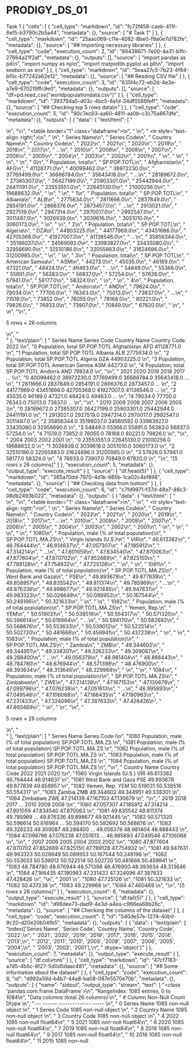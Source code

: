 # PRODIGY_DS_01
Task 1
{
 "cells": [
  {
   "cell_type": "markdown",
   "id": "fc72f458-caeb-411f-8ef5-b3790c2b5a44",
   "metadata": {},
   "source": [
    "# Task 1"
   ]
  },
  {
   "cell_type": "markdown",
   "id": "25aac069-c11e-4082-8be0-f9a0e7d782fe",
   "metadata": {},
   "source": [
    "## Importing necessary libraries"
   ]
  },
  {
   "cell_type": "code",
   "execution_count": 2,
   "id": "89438671-7e00-4a31-b1fc-27664a21f2af",
   "metadata": {},
   "outputs": [],
   "source": [
    "import pandas as pd\n",
    "import numpy as np\n",
    "import matplotlib.pyplot as plt\n",
    "import seaborn as sns"
   ]
  },
  {
   "cell_type": "markdown",
   "id": "5eaa27c5-7b23-4f84-bf0c-b77242a62e12",
   "metadata": {},
   "source": [
    "## Reading CSV file"
   ]
  },
  {
   "cell_type": "code",
   "execution_count": 3,
   "id": "835f4c72-eb2d-4e3e-a7e9-670219ffc9e0",
   "metadata": {},
   "outputs": [],
   "source": [
    "df=pd.read_csv(\"worldpopulationdata.csv\")"
   ]
  },
  {
   "cell_type": "markdown",
   "id": "393794a5-d03c-4bc5-8a1d-34df0586feff",
   "metadata": {},
   "source": [
    "## Checking top 5 rows data\n"
   ]
  },
  {
   "cell_type": "code",
   "execution_count": 5,
   "id": "90c7ec63-aa60-4811-aa0b-c3c75a867dfe",
   "metadata": {},
   "outputs": [
    {
     "data": {
      "text/html": [
       "<div>\n",
       "<style scoped>\n",
       "    .dataframe tbody tr th:only-of-type {\n",
       "        vertical-align: middle;\n",
       "    }\n",
       "\n",
       "    .dataframe tbody tr th {\n",
       "        vertical-align: top;\n",
       "    }\n",
       "\n",
       "    .dataframe thead th {\n",
       "        text-align: right;\n",
       "    }\n",
       "</style>\n",
       "<table border=\"1\" class=\"dataframe\">\n",
       "  <thead>\n",
       "    <tr style=\"text-align: right;\">\n",
       "      <th></th>\n",
       "      <th>Series Name</th>\n",
       "      <th>Series Code</th>\n",
       "      <th>Country Name</th>\n",
       "      <th>Country Code</th>\n",
       "      <th>2022</th>\n",
       "      <th>2021</th>\n",
       "      <th>2020</th>\n",
       "      <th>2019</th>\n",
       "      <th>2018</th>\n",
       "      <th>2017</th>\n",
       "      <th>...</th>\n",
       "      <th>2010</th>\n",
       "      <th>2009</th>\n",
       "      <th>2008</th>\n",
       "      <th>2007</th>\n",
       "      <th>2006</th>\n",
       "      <th>2005</th>\n",
       "      <th>2004</th>\n",
       "      <th>2003</th>\n",
       "      <th>2002</th>\n",
       "      <th>2001</th>\n",
       "    </tr>\n",
       "  </thead>\n",
       "  <tbody>\n",
       "    <tr>\n",
       "      <th>0</th>\n",
       "      <td>Population, total</td>\n",
       "      <td>SP.POP.TOTL</td>\n",
       "      <td>Afghanistan</td>\n",
       "      <td>AFG</td>\n",
       "      <td>41128771.0</td>\n",
       "      <td>40099462.0</td>\n",
       "      <td>38972230.0</td>\n",
       "      <td>37769499.0</td>\n",
       "      <td>36686784.0</td>\n",
       "      <td>35643418.0</td>\n",
       "      <td>...</td>\n",
       "      <td>28189672.0</td>\n",
       "      <td>27385307.0</td>\n",
       "      <td>26427199.0</td>\n",
       "      <td>25903301.0</td>\n",
       "      <td>25442944.0</td>\n",
       "      <td>24411191.0</td>\n",
       "      <td>23553551.0</td>\n",
       "      <td>22645130.0</td>\n",
       "      <td>21000256.0</td>\n",
       "      <td>19688632.0</td>\n",
       "    </tr>\n",
       "    <tr>\n",
       "      <th>1</th>\n",
       "      <td>Population, total</td>\n",
       "      <td>SP.POP.TOTL</td>\n",
       "      <td>Albania</td>\n",
       "      <td>ALB</td>\n",
       "      <td>2775634.0</td>\n",
       "      <td>2811666.0</td>\n",
       "      <td>2837849.0</td>\n",
       "      <td>2854191.0</td>\n",
       "      <td>2866376.0</td>\n",
       "      <td>2873457.0</td>\n",
       "      <td>...</td>\n",
       "      <td>2913021.0</td>\n",
       "      <td>2927519.0</td>\n",
       "      <td>2947314.0</td>\n",
       "      <td>2970017.0</td>\n",
       "      <td>2992547.0</td>\n",
       "      <td>3011487.0</td>\n",
       "      <td>3026939.0</td>\n",
       "      <td>3039616.0</td>\n",
       "      <td>3051010.0</td>\n",
       "      <td>3060173.0</td>\n",
       "    </tr>\n",
       "    <tr>\n",
       "      <th>2</th>\n",
       "      <td>Population, total</td>\n",
       "      <td>SP.POP.TOTL</td>\n",
       "      <td>Algeria</td>\n",
       "      <td>DZA</td>\n",
       "      <td>44903225.0</td>\n",
       "      <td>44177969.0</td>\n",
       "      <td>43451666.0</td>\n",
       "      <td>42705368.0</td>\n",
       "      <td>41927007.0</td>\n",
       "      <td>41136546.0</td>\n",
       "      <td>...</td>\n",
       "      <td>35856344.0</td>\n",
       "      <td>35196037.0</td>\n",
       "      <td>34569592.0</td>\n",
       "      <td>33983827.0</td>\n",
       "      <td>33435080.0</td>\n",
       "      <td>32956690.0</td>\n",
       "      <td>32510186.0</td>\n",
       "      <td>32055883.0</td>\n",
       "      <td>31624696.0</td>\n",
       "      <td>31200985.0</td>\n",
       "    </tr>\n",
       "    <tr>\n",
       "      <th>3</th>\n",
       "      <td>Population, total</td>\n",
       "      <td>SP.POP.TOTL</td>\n",
       "      <td>American Samoa</td>\n",
       "      <td>ASM</td>\n",
       "      <td>44273.0</td>\n",
       "      <td>45035.0</td>\n",
       "      <td>46189.0</td>\n",
       "      <td>47321.0</td>\n",
       "      <td>48424.0</td>\n",
       "      <td>49463.0</td>\n",
       "      <td>...</td>\n",
       "      <td>54849.0</td>\n",
       "      <td>55366.0</td>\n",
       "      <td>55891.0</td>\n",
       "      <td>56383.0</td>\n",
       "      <td>56837.0</td>\n",
       "      <td>57254.0</td>\n",
       "      <td>57626.0</td>\n",
       "      <td>57941.0</td>\n",
       "      <td>58177.0</td>\n",
       "      <td>58324.0</td>\n",
       "    </tr>\n",
       "    <tr>\n",
       "      <th>4</th>\n",
       "      <td>Population, total</td>\n",
       "      <td>SP.POP.TOTL</td>\n",
       "      <td>Andorra</td>\n",
       "      <td>AND</td>\n",
       "      <td>79824.0</td>\n",
       "      <td>79034.0</td>\n",
       "      <td>77700.0</td>\n",
       "      <td>76343.0</td>\n",
       "      <td>75013.0</td>\n",
       "      <td>73837.0</td>\n",
       "      <td>...</td>\n",
       "      <td>71519.0</td>\n",
       "      <td>73852.0</td>\n",
       "      <td>76055.0</td>\n",
       "      <td>78168.0</td>\n",
       "      <td>80221.0</td>\n",
       "      <td>79826.0</td>\n",
       "      <td>76933.0</td>\n",
       "      <td>73907.0</td>\n",
       "      <td>70849.0</td>\n",
       "      <td>67820.0</td>\n",
       "    </tr>\n",
       "  </tbody>\n",
       "</table>\n",
       "<p>5 rows × 26 columns</p>\n",
       "</div>"
      ],
      "text/plain": [
       "         Series Name  Series Code    Country Name Country Code        2022  \\\n",
       "0  Population, total  SP.POP.TOTL     Afghanistan          AFG  41128771.0   \n",
       "1  Population, total  SP.POP.TOTL         Albania          ALB   2775634.0   \n",
       "2  Population, total  SP.POP.TOTL         Algeria          DZA  44903225.0   \n",
       "3  Population, total  SP.POP.TOTL  American Samoa          ASM     44273.0   \n",
       "4  Population, total  SP.POP.TOTL         Andorra          AND     79824.0   \n",
       "\n",
       "         2021        2020        2019        2018        2017  ...  \\\n",
       "0  40099462.0  38972230.0  37769499.0  36686784.0  35643418.0  ...   \n",
       "1   2811666.0   2837849.0   2854191.0   2866376.0   2873457.0  ...   \n",
       "2  44177969.0  43451666.0  42705368.0  41927007.0  41136546.0  ...   \n",
       "3     45035.0     46189.0     47321.0     48424.0     49463.0  ...   \n",
       "4     79034.0     77700.0     76343.0     75013.0     73837.0  ...   \n",
       "\n",
       "         2010        2009        2008        2007        2006        2005  \\\n",
       "0  28189672.0  27385307.0  26427199.0  25903301.0  25442944.0  24411191.0   \n",
       "1   2913021.0   2927519.0   2947314.0   2970017.0   2992547.0   3011487.0   \n",
       "2  35856344.0  35196037.0  34569592.0  33983827.0  33435080.0  32956690.0   \n",
       "3     54849.0     55366.0     55891.0     56383.0     56837.0     57254.0   \n",
       "4     71519.0     73852.0     76055.0     78168.0     80221.0     79826.0   \n",
       "\n",
       "         2004        2003        2002        2001  \n",
       "0  23553551.0  22645130.0  21000256.0  19688632.0  \n",
       "1   3026939.0   3039616.0   3051010.0   3060173.0  \n",
       "2  32510186.0  32055883.0  31624696.0  31200985.0  \n",
       "3     57626.0     57941.0     58177.0     58324.0  \n",
       "4     76933.0     73907.0     70849.0     67820.0  \n",
       "\n",
       "[5 rows x 26 columns]"
      ]
     },
     "execution_count": 5,
     "metadata": {},
     "output_type": "execute_result"
    }
   ],
   "source": [
    "df.head(5)"
   ]
  },
  {
   "cell_type": "markdown",
   "id": "365a70dd-7970-4d1b-985b-1ca02c4ef898",
   "metadata": {},
   "source": [
    "## Checking data from bottom"
   ]
  },
  {
   "cell_type": "code",
   "execution_count": 6,
   "id": "c7fd9971-f37d-48a7-88c3-08db2493b022",
   "metadata": {},
   "outputs": [
    {
     "data": {
      "text/html": [
       "<div>\n",
       "<style scoped>\n",
       "    .dataframe tbody tr th:only-of-type {\n",
       "        vertical-align: middle;\n",
       "    }\n",
       "\n",
       "    .dataframe tbody tr th {\n",
       "        vertical-align: top;\n",
       "    }\n",
       "\n",
       "    .dataframe thead th {\n",
       "        text-align: right;\n",
       "    }\n",
       "</style>\n",
       "<table border=\"1\" class=\"dataframe\">\n",
       "  <thead>\n",
       "    <tr style=\"text-align: right;\">\n",
       "      <th></th>\n",
       "      <th>Series Name</th>\n",
       "      <th>Series Code</th>\n",
       "      <th>Country Name</th>\n",
       "      <th>Country Code</th>\n",
       "      <th>2022</th>\n",
       "      <th>2021</th>\n",
       "      <th>2020</th>\n",
       "      <th>2019</th>\n",
       "      <th>2018</th>\n",
       "      <th>2017</th>\n",
       "      <th>...</th>\n",
       "      <th>2010</th>\n",
       "      <th>2009</th>\n",
       "      <th>2008</th>\n",
       "      <th>2007</th>\n",
       "      <th>2006</th>\n",
       "      <th>2005</th>\n",
       "      <th>2004</th>\n",
       "      <th>2003</th>\n",
       "      <th>2002</th>\n",
       "      <th>2001</th>\n",
       "    </tr>\n",
       "  </thead>\n",
       "  <tbody>\n",
       "    <tr>\n",
       "      <th>1080</th>\n",
       "      <td>Population, male (% of total population)</td>\n",
       "      <td>SP.POP.TOTL.MA.ZS</td>\n",
       "      <td>Virgin Islands (U.S.)</td>\n",
       "      <td>VIR</td>\n",
       "      <td>46.613382</td>\n",
       "      <td>46.764444</td>\n",
       "      <td>46.914637</td>\n",
       "      <td>47.057307</td>\n",
       "      <td>47.185912</td>\n",
       "      <td>47.314214</td>\n",
       "      <td>...</td>\n",
       "      <td>47.801059</td>\n",
       "      <td>47.834540</td>\n",
       "      <td>47.870063</td>\n",
       "      <td>47.877604</td>\n",
       "      <td>47.870702</td>\n",
       "      <td>47.852669</td>\n",
       "      <td>47.825150</td>\n",
       "      <td>47.789128</td>\n",
       "      <td>47.754932</td>\n",
       "      <td>47.725126</td>\n",
       "    </tr>\n",
       "    <tr>\n",
       "      <th>1081</th>\n",
       "      <td>Population, male (% of total population)</td>\n",
       "      <td>SP.POP.TOTL.MA.ZS</td>\n",
       "      <td>West Bank and Gaza</td>\n",
       "      <td>PSE</td>\n",
       "      <td>49.893678</td>\n",
       "      <td>49.877839</td>\n",
       "      <td>49.858957</td>\n",
       "      <td>49.835542</td>\n",
       "      <td>49.811374</td>\n",
       "      <td>49.785969</td>\n",
       "      <td>...</td>\n",
       "      <td>49.876336</td>\n",
       "      <td>49.898677</td>\n",
       "      <td>49.921445</td>\n",
       "      <td>49.947631</td>\n",
       "      <td>49.983323</td>\n",
       "      <td>50.028649</td>\n",
       "      <td>50.089953</td>\n",
       "      <td>50.167544</td>\n",
       "      <td>50.248196</td>\n",
       "      <td>50.321633</td>\n",
       "    </tr>\n",
       "    <tr>\n",
       "      <th>1082</th>\n",
       "      <td>Population, male (% of total population)</td>\n",
       "      <td>SP.POP.TOTL.MA.ZS</td>\n",
       "      <td>Yemen, Rep.</td>\n",
       "      <td>YEM</td>\n",
       "      <td>50.519031</td>\n",
       "      <td>50.538516</td>\n",
       "      <td>50.554317</td>\n",
       "      <td>50.571320</td>\n",
       "      <td>50.596614</td>\n",
       "      <td>50.616964</td>\n",
       "      <td>...</td>\n",
       "      <td>50.594170</td>\n",
       "      <td>50.582692</td>\n",
       "      <td>50.568876</td>\n",
       "      <td>50.553633</td>\n",
       "      <td>50.539012</td>\n",
       "      <td>50.522514</td>\n",
       "      <td>50.502720</td>\n",
       "      <td>50.481666</td>\n",
       "      <td>50.459941</td>\n",
       "      <td>50.437238</td>\n",
       "    </tr>\n",
       "    <tr>\n",
       "      <th>1083</th>\n",
       "      <td>Population, male (% of total population)</td>\n",
       "      <td>SP.POP.TOTL.MA.ZS</td>\n",
       "      <td>Zambia</td>\n",
       "      <td>ZMB</td>\n",
       "      <td>49.344602</td>\n",
       "      <td>49.344951</td>\n",
       "      <td>49.338301</td>\n",
       "      <td>49.326233</td>\n",
       "      <td>49.309087</td>\n",
       "      <td>49.288400</td>\n",
       "      <td>...</td>\n",
       "      <td>49.056379</td>\n",
       "      <td>48.981404</td>\n",
       "      <td>48.888443</td>\n",
       "      <td>48.784780</td>\n",
       "      <td>48.676944</td>\n",
       "      <td>48.571398</td>\n",
       "      <td>48.476900</td>\n",
       "      <td>48.393634</td>\n",
       "      <td>48.313646</td>\n",
       "      <td>48.229968</td>\n",
       "    </tr>\n",
       "    <tr>\n",
       "      <th>1084</th>\n",
       "      <td>Population, male (% of total population)</td>\n",
       "      <td>SP.POP.TOTL.MA.ZS</td>\n",
       "      <td>Zimbabwe</td>\n",
       "      <td>ZWE</td>\n",
       "      <td>47.214139</td>\n",
       "      <td>47.167153</td>\n",
       "      <td>47.130679</td>\n",
       "      <td>47.099796</td>\n",
       "      <td>47.076238</td>\n",
       "      <td>47.051613</td>\n",
       "      <td>...</td>\n",
       "      <td>46.995893</td>\n",
       "      <td>47.049546</td>\n",
       "      <td>47.106068</td>\n",
       "      <td>47.166435</td>\n",
       "      <td>47.190963</td>\n",
       "      <td>47.231433</td>\n",
       "      <td>47.324096</td>\n",
       "      <td>47.387633</td>\n",
       "      <td>47.428426</td>\n",
       "      <td>47.460469</td>\n",
       "    </tr>\n",
       "  </tbody>\n",
       "</table>\n",
       "<p>5 rows × 26 columns</p>\n",
       "</div>"
      ],
      "text/plain": [
       "                                   Series Name        Series Code  \\\n",
       "1080  Population, male (% of total population)  SP.POP.TOTL.MA.ZS   \n",
       "1081  Population, male (% of total population)  SP.POP.TOTL.MA.ZS   \n",
       "1082  Population, male (% of total population)  SP.POP.TOTL.MA.ZS   \n",
       "1083  Population, male (% of total population)  SP.POP.TOTL.MA.ZS   \n",
       "1084  Population, male (% of total population)  SP.POP.TOTL.MA.ZS   \n",
       "\n",
       "               Country Name Country Code       2022       2021       2020  \\\n",
       "1080  Virgin Islands (U.S.)          VIR  46.613382  46.764444  46.914637   \n",
       "1081     West Bank and Gaza          PSE  49.893678  49.877839  49.858957   \n",
       "1082            Yemen, Rep.          YEM  50.519031  50.538516  50.554317   \n",
       "1083                 Zambia          ZMB  49.344602  49.344951  49.338301   \n",
       "1084               Zimbabwe          ZWE  47.214139  47.167153  47.130679   \n",
       "\n",
       "           2019       2018       2017  ...       2010       2009       2008  \\\n",
       "1080  47.057307  47.185912  47.314214  ...  47.801059  47.834540  47.870063   \n",
       "1081  49.835542  49.811374  49.785969  ...  49.876336  49.898677  49.921445   \n",
       "1082  50.571320  50.596614  50.616964  ...  50.594170  50.582692  50.568876   \n",
       "1083  49.326233  49.309087  49.288400  ...  49.056379  48.981404  48.888443   \n",
       "1084  47.099796  47.076238  47.051613  ...  46.995893  47.049546  47.106068   \n",
       "\n",
       "           2007       2006       2005       2004       2003       2002  \\\n",
       "1080  47.877604  47.870702  47.852669  47.825150  47.789128  47.754932   \n",
       "1081  49.947631  49.983323  50.028649  50.089953  50.167544  50.248196   \n",
       "1082  50.553633  50.539012  50.522514  50.502720  50.481666  50.459941   \n",
       "1083  48.784780  48.676944  48.571398  48.476900  48.393634  48.313646   \n",
       "1084  47.166435  47.190963  47.231433  47.324096  47.387633  47.428426   \n",
       "\n",
       "           2001  \n",
       "1080  47.725126  \n",
       "1081  50.321633  \n",
       "1082  50.437238  \n",
       "1083  48.229968  \n",
       "1084  47.460469  \n",
       "\n",
       "[5 rows x 26 columns]"
      ]
     },
     "execution_count": 6,
     "metadata": {},
     "output_type": "execute_result"
    }
   ],
   "source": [
    "df.tail(5)"
   ]
  },
  {
   "cell_type": "markdown",
   "id": "d98dee73-dad9-4e3d-a4ea-c966ea68b26c",
   "metadata": {},
   "source": [
    "## Checking the columns of the dataset"
   ]
  },
  {
   "cell_type": "code",
   "execution_count": 7,
   "id": "540de57e-1274-40b0-9c20-d20e20b04fb5",
   "metadata": {},
   "outputs": [
    {
     "data": {
      "text/plain": [
       "Index(['Series Name', 'Series Code', 'Country Name', 'Country Code', '2022',\n",
       "       '2021', '2020', '2019', '2018', '2017', '2016', '2015', '2014', '2013',\n",
       "       '2012', '2011', '2010', '2009', '2008', '2007', '2006', '2005', '2004',\n",
       "       '2003', '2002', '2001'],\n",
       "      dtype='object')"
      ]
     },
     "execution_count": 7,
     "metadata": {},
     "output_type": "execute_result"
    }
   ],
   "source": [
    "df.columns"
   ]
  },
  {
   "cell_type": "markdown",
   "id": "47cf7183-a7d5-4b5c-8f27-5d0d5daac481",
   "metadata": {},
   "source": [
    "## Some information about the dataset"
   ]
  },
  {
   "cell_type": "code",
   "execution_count": 8,
   "id": "d992a59d-b4b7-44a8-ba08-067e5570e70b",
   "metadata": {},
   "outputs": [
    {
     "name": "stdout",
     "output_type": "stream",
     "text": [
      "<class 'pandas.core.frame.DataFrame'>\n",
      "RangeIndex: 1085 entries, 0 to 1084\n",
      "Data columns (total 26 columns):\n",
      " #   Column        Non-Null Count  Dtype  \n",
      "---  ------        --------------  -----  \n",
      " 0   Series Name   1085 non-null   object \n",
      " 1   Series Code   1085 non-null   object \n",
      " 2   Country Name  1085 non-null   object \n",
      " 3   Country Code  1085 non-null   object \n",
      " 4   2022          1085 non-null   float64\n",
      " 5   2021          1085 non-null   float64\n",
      " 6   2020          1085 non-null   float64\n",
      " 7   2019          1085 non-null   float64\n",
      " 8   2018          1085 non-null   float64\n",
      " 9   2017          1085 non-null   float64\n",
      " 10  2016          1085 non-null   float64\n",
      " 11  2015          1085 non-null  
